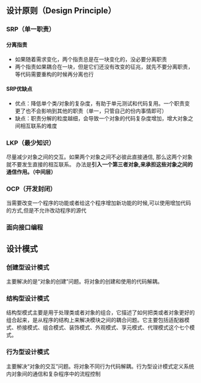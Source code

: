## 设计原则（Design Principle）

### SRP（单一职责）

#### 分离指责

- 如果随着需求变化，两个指责总是在一块变化的，没必要分离职责
- 两个指责如果耦合在一块，但是它们还没有改变的征兆，就先不要分离职责，等代码需要重构的时候再分离也行

#### SRP优缺点

- 优点：降低单个类/对象的复杂度，有助于单元测试和代码复用。一个职责变更了也不会影响到其他的职责（单一，只管自己的份内事情即可）
- 缺点：职责分解的粒度越细，会导致一个对象的代码复杂度增加，增大对象之间相互联系的难度

### LKP（最少知识）

尽量减少对象之间的交互。如果两个对象之间不必彼此直接通信, 那么这两个对象就不要发生直接的相互联系。
办法是**引入一个第三者对象,来承担这些对象之间的通信作用。（中间层）**

### OCP（开发封闭）

当需要改变一个程序的功能或者给这个程序增加新功能的时候,可以使用增加代码的方式,但是不允许改动程序的源代

### 面向接口编程

## 设计模式

### 创建型设计模式

主要解决的是“对象的创建”问题。将对象的创建和使用的代码解耦。

### 结构型设计模式

结构型模式主要是用于处理类或者对象的组合，它描述了如何把类或者对象更好的组合起来，是从程序的结构上来解决模块之间的耦合问题。它主要包括适配器模式、桥接模式、组合模式、装饰模式、外观模式、享元模式、代理模式这个七个模式。

### 行为型设计模式

主要解决“对象的交互”问题。将对象不同行为代码解耦。行为型设计模式定义系统内对象间的通信和复杂程序中的流程控制
